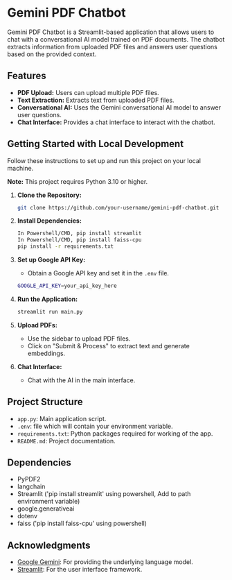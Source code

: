 # Gemini PDF Chatbot

Gemini PDF Chatbot is a Streamlit-based application that allows users to chat with a conversational AI model trained on PDF documents. The chatbot extracts information from uploaded PDF files and answers user questions based on the provided context.

## Features

- **PDF Upload:** Users can upload multiple PDF files.
- **Text Extraction:** Extracts text from uploaded PDF files.
- **Conversational AI:** Uses the Gemini conversational AI model to answer user questions.
- **Chat Interface:** Provides a chat interface to interact with the chatbot.


## Getting Started with Local Development

Follow these instructions to set up and run this project on your local machine.

   **Note:** This project requires Python 3.10 or higher.

1. **Clone the Repository:**

   ```bash
   git clone https://github.com/your-username/gemini-pdf-chatbot.git
   ```

2. **Install Dependencies:**

   ```bash
   In Powershell/CMD, pip install streamlit
   In Powershell/CMD, pip install faiss-cpu
   pip install -r requirements.txt
   ```

3. **Set up Google API Key:**
   - Obtain a Google API key and set it in the `.env` file.

   ```bash
   GOOGLE_API_KEY=your_api_key_here
   ```

4. **Run the Application:**

   ```bash
   streamlit run main.py
   ```

5. **Upload PDFs:**
   - Use the sidebar to upload PDF files.
   - Click on "Submit & Process" to extract text and generate embeddings.

6. **Chat Interface:**
   - Chat with the AI in the main interface.

## Project Structure

- `app.py`: Main application script.
- `.env`: file which will contain your environment variable.
- `requirements.txt`: Python packages required for working of the app.
- `README.md`: Project documentation.

## Dependencies

- PyPDF2
- langchain
- Streamlit ('pip install streamlit' using powershell, Add to path environment variable)
- google.generativeai
- dotenv
- faiss ('pip install faiss-cpu' using powershell)

## Acknowledgments

- [Google Gemini](https://ai.google.com/): For providing the underlying language model.
- [Streamlit](https://streamlit.io/): For the user interface framework.
